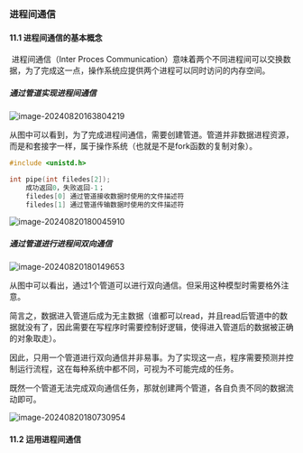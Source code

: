 ### 进程间通信

#### 11.1 进程间通信的基本概念

​		进程间通信（Inter Proces Communication）意味着两个不同进程间可以交换数据，为了完成这一点，操作系统应提供两个进程可以同时访问的内存空间。



##### 通过管道实现进程间通信

![image-20240820163804219](C:\Users\Wangjn\AppData\Roaming\Typora\typora-user-images\image-20240820163804219.png)

​		从图中可以看到，为了完成进程间通信，需要创建管道。管道并非数据进程资源，而是和套接字一样，属于操作系统（也就是不是fork函数的复制对象）。



```c++
#include <unistd.h>

int pipe(int filedes[2]);
	成功返回0，失败返回-1；
    filedes[0] 通过管道接收数据时使用的文件描述符
    filedes[1] 通过管道传输数据时使用的文件描述符
```

![image-20240820180045910](C:\Users\Wangjn\AppData\Roaming\Typora\typora-user-images\image-20240820180045910.png)



##### 通过管道进行进程间双向通信

![image-20240820180149653](C:\Users\Wangjn\AppData\Roaming\Typora\typora-user-images\image-20240820180149653.png)

​		从图中可以看出，通过1个管道可以进行双向通信。但采用这种模型时需要格外注意。

​		简言之，数据进入管道后成为无主数据（谁都可以read，并且read后管道中的数据就没有了，因此需要在写程序时需要控制好逻辑，使得进入管道后的数据被正确的对象取走）。

​		因此，只用一个管道进行双向通信并非易事。为了实现这一点，程序需要预测并控制运行流程，这在每种系统中都不同，可视为不可能完成的任务。

​		既然一个管道无法完成双向通信任务，那就创建两个管道，各自负责不同的数据流动即可。

![image-20240820180730954](C:\Users\Wangjn\AppData\Roaming\Typora\typora-user-images\image-20240820180730954.png)



#### 11.2 运用进程间通信

